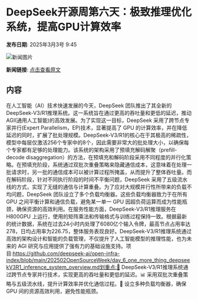 # DeepSeek开源周第六天：极致推理优化系统，提高GPU计算效率

**发布日期**: 2025年3月3号 9:45

![新闻图片](https://upload.chinaz.com/2025/0303/6387659189226995842350098.png)

**新闻链接**: [点击查看原文](https://www.aibase.com/zh/news/15868)

## 内容

在人工智能（AI）技术快速发展的今天，DeepSeek 团队推出了其全新的 DeepSeek-V3/R1推理系统。这一系统旨在通过更高的吞吐量和更低的延迟，推动 AGI(通用人工智能)的高效发展。为了实现这一目标，DeepSeek 采用了跨节点专家并行(Expert Parallelism，EP)技术，显著提高了 GPU 的计算效率，并在降低延迟的同时，扩展了批处理规模。DeepSeek-V3/R1的核心在于其极高的稀疏性，模型中每层仅激活256个专家中的8个，因此需要非常大的批处理大小，以确保每个专家都有足够的处理能力。该系统的架构采用了预填充解码解聚（prefill-decode disaggregation）的方法，在预填充和解码阶段采用不同程度的并行化策略。在预填充阶段，系统通过双批次重叠策略来隐藏通信成本，这意味着在处理一批请求时，另一批的通信成本可以被计算过程所掩盖，从而提升了整体吞吐量。而在解码阶段，针对不同执行阶段的时间不平衡问题，DeepSeek 采用了五级流水线的方式，实现了无缝的通信与计算重叠。为了应对大规模并行性所带来的负载不均问题，DeepSeek 团队设立了多个负载均衡器。这些负载均衡器致力于在所有 GPU 之间平衡计算和通信负载，避免某一单一 GPU 因超负荷运算而成为性能瓶颈，确保资源的高效利用。在服务性能方面，DeepSeek-V3/R1推理服务在 H800GPU 上运行，使用的矩阵乘法和传输格式与训练过程保持一致。根据最新的统计数据，系统在过去24小时内处理了6080亿个输入令牌，最高节点占用率达278，日均占用率为226.75，整体服务表现良好。DeepSeek-V3/R1推理系统通过高效的架构设计和智能的负载管理，不仅提升了人工智能模型的推理性能，也为未来的 AGI 研究与应用提供了强有力的基础设施支持。项目:https://github.com/deepseek-ai/open-infra-index/blob/main/202502OpenSourceWeek/day_6_one_more_thing_deepseekV3R1_inference_system_overview.md划重点:🌟 DeepSeek-V3/R1推理系统通过跨节点专家并行技术，实现更高的吞吐量和更低的延迟。📊 采用双批次重叠策略与五级流水线，提升计算效率并优化通信过程。🔄 设立多种负载均衡器，确保 GPU 间的资源高效利用，避免性能瓶颈。
